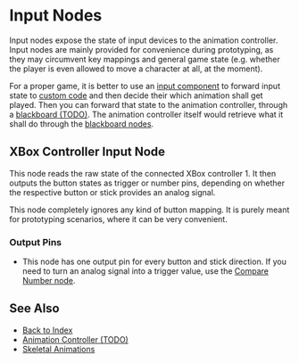 # Input Nodes

Input nodes expose the state of input devices to the animation controller. Input nodes are mainly provided for convenience during prototyping, as they may circumvent key mappings and general game state (e.g. whether the player is even allowed to move a character at all, at the moment).

For a proper game, it is better to use an [input component](../../../input/input-component.md) to forward input state to [custom code](../../../custom-code/custom-code-overview.md) and then decide their which animation shall get played. Then you can forward that state to the animation controller, through a [blackboard (TODO)](../../../Miscellaneous/blackboards.md). The animation controller itself would retrieve what it shall do through the [blackboard nodes](anim-nodes-blackboard.md).

## XBox Controller Input Node

This node reads the raw state of the connected XBox controller 1. It then outputs the button states as trigger or number pins, depending on whether the respective button or stick provides an analog signal.

This node completely ignores any kind of button mapping. It is purely meant for prototyping scenarios, where it can be very convenient.

### Output Pins

* This node has one output pin for every button and stick direction. If you need to turn an analog signal into a trigger value, use the [Compare Number node](anim-nodes-logic-math.md).

## See Also

* [Back to Index](../../../index.md)
* [Animation Controller (TODO)](animation-controller-overview.md)
* [Skeletal Animations](../skeletal-animation-overview.md)
